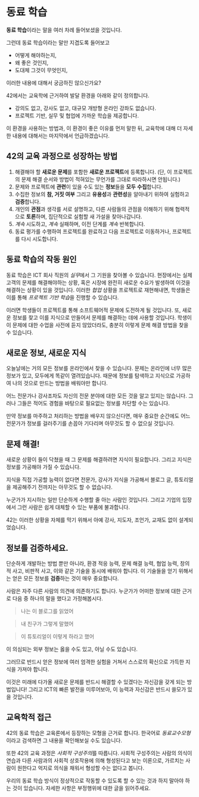 # 동료 학습

**동료 학습**이라는 말을 여러 차례 들어보셨을 것입니다.

그런데 동료 학습이라는 말만 지겹도록 들어보고
- 어떻게 해야하는지,
- 왜 좋은 것인지,
- 도대체 그것이 무엇인지,

이러한 내용에 대해서 궁금하진 않으신가요?

42에서는 교육학에 근거하여 발달 환경을 아래와 같이 정의합니다.
- 강의도 없고, 강사도 없고, 대규모 개방형 온라인 강좌도 없습니다.
- 프로젝트 기반, 실무 및 협업에 가까운 학습을 제공합니다.

이 환경을 사용하는 방법과, 이 환경이 좋은 이유를 먼저 말한 뒤, 교육학에 대해 더 자세한 내용에 대해서는 마지막에서 언급하겠습니다.

## 42의 교육 과정으로 성장하는 방법
1. 해결해야 할 **새로운 문제**를 포함한 **새로운 프로젝트**에 등록합니다. (단, 이 프로젝트의 문제 해결 순서와 방법이 적혀있는 무언가를 그대로 따라하시면 안됩니다.)
2. 문제와 프로젝트에 **관련**이 있을 수도 있는 **정보**들을 **모두** **수집**합니다.
3. 수집한 정보의 **참, 거짓 여부** 그리고 **유용성**과 **관련성**을 알아내기 위하여 실험하고 **검증**합니다.
4. 개인의 **관점**과 생각를 서로 설명하고, 다른 사람들의 관점을 이해하기 위해 협력적으로 **토론**하며, 집단적으로 실험할 새 가설을 찾아나갑니다.
5. *계속* 시도하고, *계속* 실패하며, 이전 단계를 *계속* 반복합니다.
6. 동료 평가를 수행하여 프로젝트를 완료하고 다음 프로젝트로 이동하거나, 프로젝트를 다시 시도합니다.

## 동료 학습의 작동 원인
동료 학습은 ICT 회사 직원의 *실무*에서 그 기원을 찾아볼 수 있습니다. 현장에서는 실제 고객의 문제를 해결해야하는 상황, 혹은 시장에 완전히 새로운 수요가 발생하여 이것을 해결하는 상황이 있을 것입니다. 이러한 *협업* 상황을 프로젝트로 재현해내면, 학생들은 이를 통해 *프로젝트 기반 학습*을 진행할 수 있습니다.

이러면 학생들이 프로젝트를 통해 소프트웨어적 문제에 도전하게 될 것입니다. 또, 새로운 정보를 찾고 이를 지식으로 만들어서 문제를 해결하는 데에 사용할 것입니다. 학생이 이 문제에 대한 수업을 사전에 듣지 않았더라도, 충분히 이렇게 문제 해결 방법을 찾을 수 있습니다.

## 새로운 정보, 새로운 지식
오늘날에는 거의 모든 정보를 온라인에서 찾을 수 있습니다. 문제는 온라인에 너무 많은 정보가 있고, 모두에게 똑같이 열려있습니다. 때문에 정보를 탐색하고 지식으로 가공하여 나의 것으로 만드는 방법을 배워야만 합니다.

어느 전문가나 강사조차도 자신의 전문 분야에 대한 모든 것을 알고 있지는 않습니다. 그러나 그들은 적어도 경험을 바탕으로 필요없는 정보를 차단할 수는 있습니다.

만약 정보를 마주하고 처리하는 방법을 배우지 않으신다면, 매우 중요한 순간에도 어느 전문가가 정보를 걸러주기를 손꼽아 기다리며 아무것도 할 수 없으실 것입니다.

## 문제 해결!
새로운 상황이 들이 닥쳤을 때 그 문제를 해결하려면 지식이 필요합니다. 그리고 지식은 정보를 가공해야 가질 수 있습니다.

지식을 직접 가공할 능력이 없다면 전문가, 강사가 지식을 가공해서 블로그 글, 튜토리얼을 제공해주기 전까지는 아무것도 할 수 없습니다.

누군가가 지시하는 일만 단순하게 수행할 줄 아는 사람인 것입니다. 그리고 기업의 입장에서 그런 사람은 쉽게 대체할 수 있는 부품에 불과합니다.

42는 이러한 상황을 자체를 막기 위해서 아예 강사, 지도자, 조언가, 교재도 없이 설계되었습니다.

## 정보를 검증하세요.
단순하게 개발하는 방법 뿐만 아니라, 환경 적응 능력, 문제 해결 능력, 협업 능력, 창의적 사고, 비판적 사고, 이와 같은 기술을 동시에 배워야 합니다. 이 기술들을 얻기 위해서는 얻은 모든 정보를 **검증**하는 것이 매우 중요합니다.

사람은 자주 다른 사람의 의견에 의존하기도 합니다. 누군가가 어떠한 정보에 대한 근거로 다음 중 하나의 말을 했다고 가정해봅시다.

> 나는 이 블로그를 읽었어

> 내 친구가 그렇게 말했어

> 이 튜토리얼이 이렇게 하라고 했어

이 의심되는 외부 정보는 옳을 수도 있고, 아닐 수도 있습니다.

그러므로 반드시 얻은 정보에 여러 엄격한 실험을 거쳐서 스스로의 확신으로 가득한 지식을 가져야 합니다.

이것은 미래에 다가올 새로운 문제를 반드시 해결할 수 있겠다는 자신감을 갖게 되는 방법입니다! 그리고 ICT의 빠른 발전을 미루어보아, 이 능력과 자신감은 반드시 쓸모가 있을 것입니다.

## 교육학적 접근
42의 동료 학습은 교육론에서 등장하는 모형을 근거로 합니다. 한국어로 *동료교수모형*이라고 검색하면 그 내용을 확인해보실 수도 있습니다.

또한 42의 교육 과정은 *사회적 구성주의*를 따릅니다. 사회적 구성주의는 사람의 의식이 연습과 다른 사람과의 사회적 상호작용에 의해 형성된다고 보는 이론으로, 가르치는 사람이 원한다고 억지로 의식을 채워서 형성할 수는 없다고 봅니다.

우리의 동료 학습 방식이 정상적으로 작동할 수 있도록 할 수 있는 것과 하지 말아야 하는 것이 있습니다. 자세한 사항은 부정행위에 대한 글을 읽어주세요.
